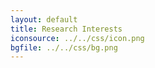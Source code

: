 ```yaml
---
layout: default
title: Research Interests
iconsource: ../../css/icon.png
bgfile: ../../css/bg.png
---
```

